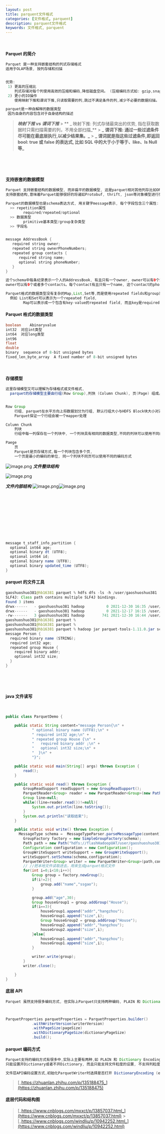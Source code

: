 ```yaml
---
layout: post
title: parquent文件格式
categories: [文件格式, parquent]
description: parquent文件格式
keywords: 文件格式, parquent
---
```


<meta name="referrer" content="no-referrer"/>
​

#### Parquet 的简介

```java
Parquet 是一种支持嵌套结构的列式存储格式
适用于OLAP场景, 按列存储和扫描


优势:
 1) 更高的压缩比
 	列式存储对每个列使用高效的压缩和编码,降低磁盘空间。 (压缩编码方式如: gzip,snappy)
 2) 更小的IO操作
 	使用映射下推和谓词下推,只读取需要的列,跳过不满足条件的列,减少不必要的数据扫描。

parquet是一种自解释的数据类型
 因为自身的内容包含对于自身结构的描述
```

> **_映射下推 vs 谓词下推_** > ** _ 映射下推: 列式存储最突出的优势, 指在获取数据时只需扫描需要的列，不用全部扫描_** > **_ 谓词下推: 通过一些过滤条件尽可能在最底层执行,以减少结果集。_** > **_ 谓词就是指这些过滤条件,即返回 bool: true 或 false 的表达式, 比如 SQL 中的大于小于等于、like、Is Null 等_**

**_​_**

**_​_**

#### 支持嵌套的数据模型

```java
Parquet 支持嵌套结构的数据模型, 而非扁平的数据模型, 这是parquet相对其他列存比如ORC的一大特点或优势。
支持嵌套结构,意味着Parquet能够很好的将诸如Protobuf, thrift, json等对象模型进行列式存储。

Parquet的数据模型也是schema表达方式, 用关键字message表示, 每个字段包含三个属性:
  >> repetition属性
        required/repeated/optional
  >> 数据类型
        primitive基本类型/group复杂类型
  >> 字段名


message AddressBook {
   required string owner;
   repeated string ownerPhoneNumbers;
   repeated group contacts {
      required string name;
      optional string phoneNumber;
   }
}

这个schema中每条纪录表示一个人的AddressBook, 有且只有一个owner, owner可以有0个或者多个ownerPhoneNumbers
owner可以有0个或者多个contacts。每个contact有且只有一个name, 这个contact的phoneNumber可有可无。

Parquet格式的数据类型没有复杂的Map,List,Set等,而是使用repeated fields和group来表示。
  例如 List和Set可以表示为一个repeated field,
		Map可以表示成一个包含有key-value的repeated field, 而且key是required的。


```

#### Parquet 格式的数据类型

```java
boolean    Abinaryvalue
int32  对应int类型
int64  对应long类型
int96
float
double
binary  sequence of 8-bit unsigned bytes
fixed_len_byte_array  A fixed number of 8-bit unsigned bytes
```

**_​_**

#### 存储模型

```java
这里存储模型又可以理解为存储格式或文件格式,
  parquet的存储模型主要由行组(Row Group),列快 (Column Chunk), 页(Page) 组成。


Row Group
	行组, parquet在水平方向上将数据划分为行组, 默认行组大小与HDFS Block块大小对齐,
    Parquet保证一个行组会被一个mapper处理

Column Chunk
	列块
	行组中每一列保存在一个列块中, 一个列块具有相同的数据类型,不同的列块可以使用不同的压缩

Paege
	页
    Parquet是页存储方式,每一个列块包含多个页,
	一个页是最小的编码的单位, 同一个列块不同页可以使用不同的编码方式
```

![image.png](https://cdn.nlark.com/yuque/0/2021/png/659846/1640856657913-6fce3f33-bf9a-4b71-8533-aabb0c288a82.png#clientId=u27047483-4a23-4&crop=0&crop=0&crop=1&crop=1&from=paste&height=197&id=u24b759dd&margin=%5Bobject%20Object%5D&name=image.png&originHeight=251&originWidth=371&originalType=binary&ratio=1&rotation=0&showTitle=false&size=14810&status=done&style=none&taskId=uaf113e4c-fc17-4af8-96c1-2ecc82de4a2&title=&width=290.5)
_**文件整体结构**_
​

![image.png](https://cdn.nlark.com/yuque/0/2021/png/659846/1640856680806-0d858a67-f527-42d7-8980-1a79b2e50c2c.png#clientId=u27047483-4a23-4&crop=0&crop=0&crop=1&crop=1&from=paste&height=190&id=u948e57f1&margin=%5Bobject%20Object%5D&name=image.png&originHeight=241&originWidth=791&originalType=binary&ratio=1&rotation=0&showTitle=false&size=29890&status=done&style=none&taskId=u6bc424b9-1160-4324-9266-23376f48908&title=&width=624.5)

_**文件内部结构**_
![image.png](https://cdn.nlark.com/yuque/0/2021/png/659846/1640856717906-3745371e-bdab-4494-9fb4-936a7cc999ef.png#clientId=u27047483-4a23-4&crop=0&crop=0&crop=1&crop=1&from=paste&height=291&id=u7b603e29&margin=%5Bobject%20Object%5D&name=image.png&originHeight=348&originWidth=246&originalType=binary&ratio=1&rotation=0&showTitle=false&size=16697&status=done&style=none&taskId=uf8c52d22-40ab-4cef-bcf8-9572e663cbc&title=&width=206)![image.png](https://cdn.nlark.com/yuque/0/2021/png/659846/1640856745875-12b70971-02d2-49b0-8819-83002d891c6d.png#clientId=u27047483-4a23-4&crop=0&crop=0&crop=1&crop=1&from=paste&height=237&id=u61b4bc22&margin=%5Bobject%20Object%5D&name=image.png&originHeight=291&originWidth=716&originalType=binary&ratio=1&rotation=0&showTitle=false&size=50464&status=done&style=none&taskId=u15da6609-6508-4533-a950-40358c4f8fa&title=&width=584)

​

​

​

​

​

```java
message t_staff_info_partition {
  optional int64 age;
  optional binary dt (UTF8);
  optional int64 id;
  optional binary name (UTF8);
  optional binary updated_time (UTF8);
}
```

#### parquet 的文件工具

```java
gaoshuoshuo381@hb16381 parquet % hdfs dfs -ls -h /user/gaoshuoshuo381
SLF4J: Class path contains multiple SLF4J bindings.
Found 3 items
drwx------   - gaoshuoshuo381 hadoop          0 2021-12-30 16:35 /user/gaoshuoshuo381/.Trash
drwx------   - gaoshuoshuo381 hadoop          0 2021-12-17 16:15 /user/gaoshuoshuo381/.flink
-rw-------   3 gaoshuoshuo381 hadoop        741 2021-12-30 16:44 /user/gaoshuoshuo381/tmp.parquet
gaoshuoshuo381@hb16381 parquet %
gaoshuoshuo381@hb16381 parquet %
gaoshuoshuo381@hb16381 parquet % hadoop jar parquet-tools-1.11.0.jar schema /user/gaoshuoshuo381/tmp.parquet
message Person {
  required binary name (STRING);
  required int32 age;
  repeated group House {
    required binary addr;
    optional int32 size;
  }
}

```

​

​

#### java 文件读写

​

```java
public class ParquetDemo {

    public static String content="message Person{\n" +
            " optional binary name (UTF8);\n" +
            " required int32 age;\n" +
            " repeated group House {\n" +
            "   required binary addr ;\n" +
            "   optional int32 size;\n" +
            "  }\n" +
            "}";

    public static void main(String[] args) throws Exception {
        read();
    }

    public static void read() throws Exception {
        GroupReadSupport readSupport = new GroupReadSupport();
        ParquetReader<Group> reader = new ParquetReader<Group>(new Path("hdfs://flashHadoopUAT/user/gaoshuoshuo381/tmp.parquet"),readSupport);
        Group line=null;
        while((line=reader.read())!=null){
            System.out.println(line.toString());
        }
        System.out.println("读取结束");
    }

    public static void write() throws Exception {
      MessageType schema =  MessageTypeParser.parseMessageType(content);
        GroupFactory factory = new SimpleGroupFactory(schema);
        Path path = new Path("hdfs://flashHadoopUAT/user/gaoshuoshuo381/tmp.parquet");
        Configuration configuration = new Configuration();
        GroupWriteSupport writeSupport = new GroupWriteSupport();
        writeSupport.setSchema(schema,configuration);
        ParquetWriter<Group> writer = new ParquetWriter<Group>(path,configuration,writeSupport);
        // //把本地文件读取进去，用来生成parquet格式文件
        for(int i=0;i<10;i++){
            Group group = factory.newGroup();
            if(i!=2){
                group.add("name","ssgao");
            }

            group.add("age",30);
            Group houseGroup1 = group.addGroup("House");
            if(i==3){
                houseGroup1.append("addr","hangzhou");
                houseGroup1.append("size",i);
                Group houseGroup2 = group.addGroup("House");
                houseGroup2.append("addr","hangzhou");
                houseGroup2.append("size",i);
            }else{
                houseGroup1.append("addr","hangzhou");
                houseGroup1.append("size",i);
            }

            writer.write(group);
        }
        writer.close();

    }
}
```

#### 底层 API

```java
Parquet 虽然支持很多编码方式, 但实际上Parquet只支持两种编码, PLAIN 和 Dictionary Encoding



ParquetProperties parquetProperties = ParquetProperties.builder()
            .withWriterVersion(writerVersion)
            .withPageSize(pageSize)
            .withDictionaryPageSize(dictionaryPageSize)
            .build();
```

#### parquet 编码方式

```java
Parquet支持的编码方式有很多中,实际上主要有两种,如 PLAIN 和 Dictionary Encoding。
只能设置开Dictionary或者不开Dictionary, 而且只能支持文件粒度的设置, 不支持列粒度的, 不能对某一具体的列设置编码

文件层API编码设置方式,初始化ParquetWriter时选择是否打开 DictionaryEncoding (enableDictionary参数)

```

> [_https://zhuanlan.zhihu.com/p/135188475_](https://zhuanlan.zhihu.com/p/135188475)

#### 底层代码和结构图

> [_https://www.cnblogs.com/mxxct/p/13857037.html_](https://www.cnblogs.com/mxxct/p/13857037.html) > [_https://www.cnblogs.com/windliu/p/10942252.html_](https://www.cnblogs.com/windliu/p/10942252.html)​
